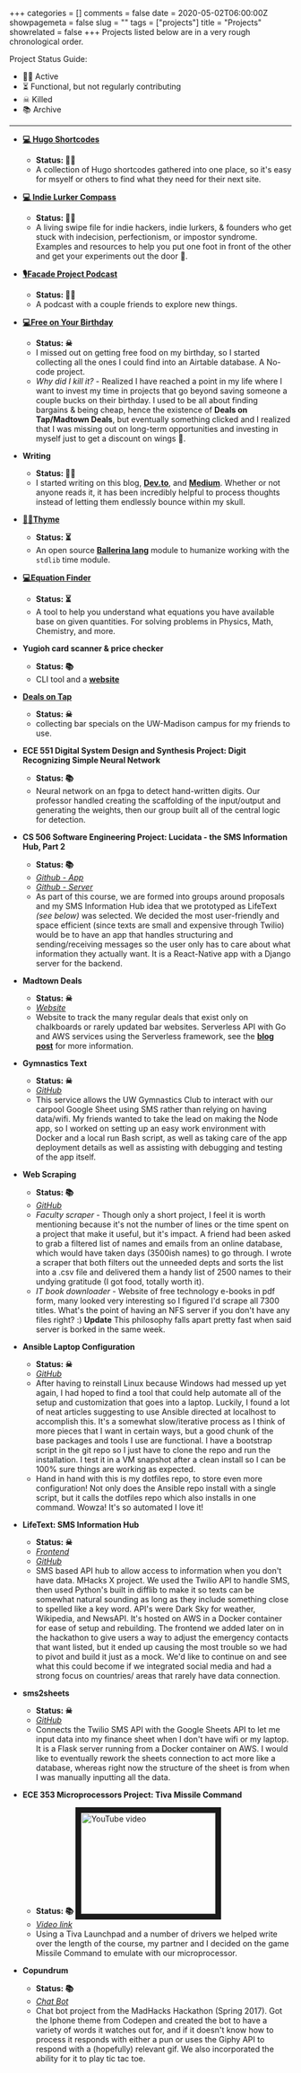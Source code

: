 +++
categories = []
comments = false
date = 2020-05-02T06:00:00Z
showpagemeta = false
slug = ""
tags = ["projects"]
title = "Projects"
showrelated = false
+++
Projects listed below are in a very rough chronological order.

Project Status Guide:

- 🏃‍♂️ Active
- ⏳ Functional, but not regularly contributing
- ☠ Killed
- 📚 Archive

---

* [**💻 Hugo Shortcodes**](https://hugoshortcodes.netlify.app/)
  * **Status: 🏃‍♂️**
  * A collection of Hugo shortcodes gathered into one place, so it's easy for msyelf or others to find what they need for their next site.

* [**💻 Indie Lurker Compass**](https://indielurker.com/)
  * **Status: 🏃‍♂️**
  * A living swipe file for indie hackers, indie lurkers, & founders who get stuck with indecision, perfectionism, or impostor syndrome. Examples and resources to help you put one foot in front of the other and get your experiments out the door 🚪.

* [**🎙Facade Project Podcast**](https://facadeproject.com/)
  * **Status: 🏃‍♂️**
  * A podcast with a couple friends to explore new things.

* [**💻Free on Your Birthday**](https://freeonyourbirthday.co)
  * **Status: ☠**
  * I missed out on getting free food on my birthday, so I started collecting all the ones I could find into an Airtable database. A No-code project.
  * _Why did I kill it?_ - Realized I have reached a point in my life where I want to invest my time in projects that go beyond saving someone a couple bucks on their birthday. I used to be all about finding bargains & being cheap, hence the existence of **Deals on Tap/Madtown Deals**, but eventually something clicked and I realized that I was missing out on long-term opportunities and investing in myself just to get a discount on wings 🍗.

* **Writing**
  * **Status: 🏃‍♂️**
  * I started writing on this blog, [**Dev.to**](https://dev.to/idontremember), and [**Medium**](https://maybekq.medium.com/). Whether or not anyone reads it, it has been incredibly helpful to process thoughts instead of letting them endlessly bounce within my skull.

* [**👩‍💻Thyme**](https://central.ballerina.io/i_dont_remember/thyme)
  * **Status: ⏳**
  * An open source [**Ballerina lang**](https://ballerina.io/ "Ballerina Lang site") module to humanize working with the `stdlib` time module.

* [**💻Equation Finder**](https://equation-finder.netlify.app/)
  * **Status: ⏳**
  * A tool to help you understand what equations you have available base on given quantities. For solving problems in Physics, Math, Chemistry, and more.

* **Yugioh card scanner & price checker**
  * **Status: 📚**
  * CLI tool and a [**website**](https://yugiohprices.netlify.app/ "Yu-Gi-Oh Card Prices")

* [**Deals on Tap**](https://dealsontap.netlify.app/ "Deals on Tap: bar specials at UW-Madison")
  * **Status: ☠**
  * collecting bar specials on the UW-Madison campus for my friends to use.

* **ECE 551 Digital System Design and Synthesis Project: Digit Recognizing Simple Neural Network**
  * **Status: 📚**
  * Neural network on an fpga to detect hand-written digits.  Our professor handled creating the scaffolding of the input/output
  and generating the weights, then our group built all of the central logic for detection.

* **CS 506 Software Engineering Project: Lucidata - the SMS Information Hub, Part 2**
  * **Status: 📚**
  * [*Github - App*](https://github.com/frizzkitten/lucidataReact)
  * [*Github - Server*](https://github.com/I-Dont-Remember/506-Project)
  * As part of this course, we are formed into groups around proposals and my SMS Information Hub idea that we prototyped as LifeText *(see below)* was selected. We decided the most user-friendly and space efficient (since texts are small and expensive through Twilio) would be to have an app that handles structuring and sending/receiving messages so the user only has to care about what information they actually want.  It is a React-Native app with a Django server for the backend.

* **Madtown Deals**
  * **Status: ☠**
  * [*Website*](https://madtowndeals.com)
  * Website to track the many regular deals that exist only on chalkboards or rarely updated bar websites.  Serverless API with Go and AWS services using the Serverless framework, see the [**blog post**](https://i-dont-remember.github.io/2018-02-16-deals/) for more information.

* **Gymnastics Text**
  * **Status: ☠**
  * [*GitHub*](https://github.com/frizzkitten/gymnastics-text)
  * This service allows the UW Gymnastics Club to interact with our carpool Google Sheet using SMS rather than relying on having data/wifi.  My friends wanted to take the lead on making the Node app, so I worked on setting up an easy work environment with Docker and a local run Bash script, as well as taking care of the app deployment details as well as assisting with debugging and testing of the app itself.

* **Web Scraping**
  * **Status: 📚**
  * [*GitHub*](https://github.com/I-Dont-Remember/web-scraping)
  * *Faculty scraper* - Though only a short project, I feel it is worth mentioning because it's not the number of lines or the time spent on a project that make it useful, but it's impact. A friend had been asked to grab a filtered list of names and emails from an online database, which would have taken days (3500ish names) to go through.  I wrote a scraper that both filters out the unneeded depts and sorts the list into a .csv file and delivered them a handy list of 2500 names to their undying gratitude (I got food, totally worth it).
  * *IT book downloader* - Website of free technology e-books in pdf form, many looked very interesting so I figured I'd scrape all 7300 titles.  What's the point of having an NFS server if you don't have any files right? :) **Update** This philosophy falls apart pretty fast when said server is borked in the same week.  

* **Ansible Laptop Configuration**
  * **Status: ☠**
  * [*GitHub*](https://github.com/I-Dont-Remember/AnsibleLaptop)
  * After having to reinstall Linux because Windows had messed up yet again, I had hoped to find a tool that could help automate all of the setup and customization that goes into a laptop.  Luckily, I found a lot of neat articles suggesting to use Ansible directed at localhost to accomplish this.  It's a somewhat slow/iterative process as I think of more pieces that I want in certain ways, but a good chunk of the base packages and tools I use are functional. I have a bootstrap script in the git repo so I just have to clone the repo and run the installation.  I test it in a VM snapshot after a clean install so I can be 100% sure things are working as expected.
  * Hand in hand with this is my dotfiles repo, to store even more configuration!  Not only does the Ansible repo install with a single script, but it calls the dotfiles repo which also installs in one command.  Wowza!  It's so automated I love it!

* **LifeText: SMS Information Hub**
  * **Status: ☠**
  * [*Frontend*](https://www.lifetext.us)
  * [*GitHub*](https://github.com/I-Dont-Remember/MHacks2017)
  * SMS based API hub to allow access to information when you don't have data.  MHacks X project.  We used the Twilio API to handle SMS, then used Python's built in difflib to make it so texts can be somewhat natural sounding as long as they include something close to spelled like a key word.  API's were Dark Sky for weather, Wikipedia, and NewsAPI.  It's hosted on AWS in a Docker container for ease of setup and rebuilding.  The frontend we added later on in the hackathon to give users a way to adjust the emergency contacts that want listed, but it ended up causing the most trouble so we had to pivot and build it just as a mock.  We'd like to continue on and see what this could become if we integrated social media and had a strong focus on countries/ areas that rarely have data connection.

* **sms2sheets**
  * **Status: ☠**
  * [*GitHub*](https://github.com/I-Dont-Remember/sms2sheets)
  * Connects the Twilio SMS API with the Google Sheets API to let me input data into my finance sheet when I don't have wifi or my laptop. It is a Flask server running from a Docker container on AWS.  I would like to eventually rework the sheets connection to act more like a database, whereas right now the structure of the sheet is from when I was manually inputting all the data.

* **ECE 353 Microprocessors Project: Tiva Missile Command**
  * **Status: 📚**
  <a href='http://www.youtube.com/watch?feature=player_embedded&v=cX48qmks5qg' target='_blank'><img class='center' src='http://img.youtube.com/vi/cX48qmks5qg/0.jpg' alt='YouTube video' width='240' height='180' border='10'/></a>
  * [*Video link*](https://www.youtube.com/watch?v=cX48qmks5qg)  
  * Using a Tiva Launchpad and a number of drivers we helped write over the length of the course, my partner and I decided on the game Missile Command to emulate with our microprocessor.

* **Copundrum**
  * **Status: 📚**
  * [*Chat Bot*](https://i-dont-remember.github.io/copundrum/)
  * Chat bot project from the MadHacks Hackathon (Spring 2017).  Got the Iphone theme from Codepen and created the bot to have a variety of words it watches out for, and if it doesn't know how to process it responds with either a pun or uses the Giphy API to respond with a (hopefully) relevant gif.  We also incorporated the ability for it to play tic tac toe.

